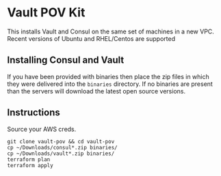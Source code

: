 # Vault POV Kit

This installs Vault and Consul on the same set of machines in a new VPC.  Recent versions of Ubuntu and RHEL/Centos are supported

## Installing Consul and Vault

If you have been provided with binaries then place the zip files in which they were delivered into the `binaries` directory.  If no binaries are present than the servers will download the latest open source versions.

## Instructions

Source your AWS creds. 

```
git clone vault-pov && cd vault-pov
cp ~/Downloads/consul*.zip binaries/
cp ~/Downloads/vault*.zip binaries/
terraform plan
terraform apply
```
